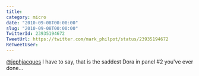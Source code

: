 ```yaml
---
title: 
category: micro
date: "2010-09-08T00:00:00"
slug: "2010-09-08T00:00:00"
TwitterId: 23935194672
TweetUrl: https://twitter.com/mark_philpot/status/23935194672
ReTweetUser: 
---
```


[@jephjacques](https://twitter.com/jephjacques) I have to say, that is the saddest Dora in panel #2 you've ever done...